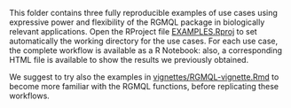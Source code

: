 This folder contains three fully reproducible examples of use cases using expressive power and flexibility of the RGMQL package in biologically relevant applications.
Open the RProject file [EXAMPLES.Rproj](EXAMPLES.Rproj) to set automatically the working directory for the use cases.
For each use case, the complete workflow is available as a R Notebook: also, a corresponding HTML file is available to show the results we previously obtained.


We suggest to try also the examples in [vignettes/RGMQL-vignette.Rmd](./../vignettes/RGMQL-vignette.Rmd) to become more familiar with the RGMQL functions, before replicating these workflows. 
